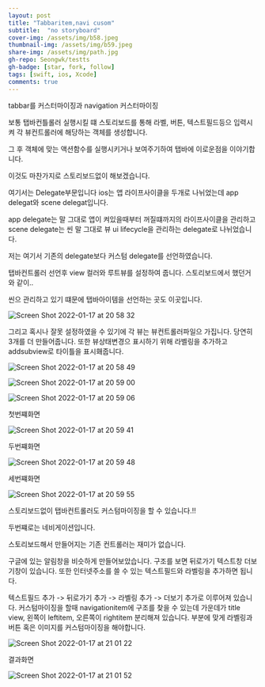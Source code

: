 ```yaml
---
layout: post
title: "Tabbaritem,navi cusom" 
subtitle:  "no storyboard"
cover-img: /assets/img/b58.jpeg
thumbnail-img: /assets/img/b59.jpeg
share-img: /assets/img/path.jpg
gh-repo: Seongwk/testts
gh-badge: [star, fork, follow]
tags: [swift, ios, Xcode]
comments: true
---
```


tabbar를 커스터마이징과 navigation 커스터마이징

보통 탭바컨틀롤러 실행시킬 떄 스토리보드를 통해 라벨, 버튼, 텍스트필드등으 입력시켜 각 뷰컨트롤러에 해당하는 객체를 생성합니다.

그 후 객체에 맞는 액션함수를 실행시키거나 보여주기하여 탭바에 이로운점을 이야기합니다.

이것도 마찬가지로 스토리보드없이 해보겠습니다.

여기서는 Delegate부문입니다 ios는 앱 라이프사이클을 두개로 나뉘었는데 app delegat와 scene delegat입니다.

app delegate는 말 그대로 앱이 켜있을때부터 꺼질떄까지의 라이프사이클을 관리하고 scene delegate는 씬 말 그대로 뷰 ui lifecycle을 관리하는 delegate로 나뉘었습니다.

저는 여기서 기존의 delegate보다 커스텀 delegate를 선언하였습니다.

탭바컨트롤러 선언후 view 컬러와 루트뷰를 설정하여 줍니다. 스토리보드에서 했던거와 같이..

씬으 관리하고 있기 떄문에 탭바아이템을 선언하는 곳도 이곳입니다. 

![Screen Shot 2022-01-17 at 20 58 32](https://user-images.githubusercontent.com/40172001/149768029-b43a8f4b-58ec-4f6a-98f1-43dccc2d8729.png)

그리고 혹시나 잘못 설정하였을 수 있기에 각 뷰는 뷰컨트롤러파일으 가집니다. 당연히 3개를 더 만들어줍니다.
또한 뷰상태변경으 표시하기 위해 라벨링을 추가하고 addsubview로 타이틀을 표시홰줍니다.

![Screen Shot 2022-01-17 at 20 58 49](https://user-images.githubusercontent.com/40172001/149768051-70a3d2d9-bc96-42df-bcd8-aa7c6eb61dc3.png)

![Screen Shot 2022-01-17 at 20 59 00](https://user-images.githubusercontent.com/40172001/149768102-08269239-4d51-4807-9c7d-e0fa76bd0b68.png)

![Screen Shot 2022-01-17 at 20 59 06](https://user-images.githubusercontent.com/40172001/149768122-0e5d9b03-6631-44bb-b870-249551115036.png)

첫번쨰화면 

![Screen Shot 2022-01-17 at 20 59 41](https://user-images.githubusercontent.com/40172001/149768294-11a6bee8-d202-423f-8ec6-3f1a71938e6b.png)

두번쨰화면 

![Screen Shot 2022-01-17 at 20 59 48](https://user-images.githubusercontent.com/40172001/149768303-6dde2712-ac8e-481b-9991-97305a7fca26.png)

세번쨰화면

![Screen Shot 2022-01-17 at 20 59 55](https://user-images.githubusercontent.com/40172001/149768312-e6b92d8c-408f-42dd-87bc-674e00d85695.png)

스토리보드없이 탭바컨트롤러도 커스텀마이징을 할 수 있습니다.!!



두번쨰로는 네비게이션입니다.

스토리보드해서 만들어지는 기존 컨트롤러는 재미가 없습니다.


구글에 있는 알림창을 비슷하게 만들어보았습니다.
구조를 보면 뒤로가기 텍스트창 더보기창이 있습니다. 
또한 인터넷주소를 쓸 수 있는 텍스트필드와 라벨링을 추가하면 됩니다.


텍스트필드 추가 ->  뒤로가기 추가 ->  라벨링 추가 -> 더보기 추가로 이루어져 있습니다.
커스텀마이징을 할때 navigationitem에 구조를 찾을 수 있는데
가운데가 title view,  왼쪽이 leftitem, 오른쪽이 rightitem 분리해져 있습니다.
부분에 맞게 라벨링과 버튼 혹은 이미지를 커스텀마이징을 해야합니다.
 
![Screen Shot 2022-01-17 at 21 01 22](https://user-images.githubusercontent.com/40172001/149769432-c468d951-0cf4-422f-ab0c-354edbe8365e.png)


결과화면

![Screen Shot 2022-01-17 at 21 01 52](https://user-images.githubusercontent.com/40172001/149769449-e9bd76af-e59d-4299-805a-54c6c45b151e.png)
